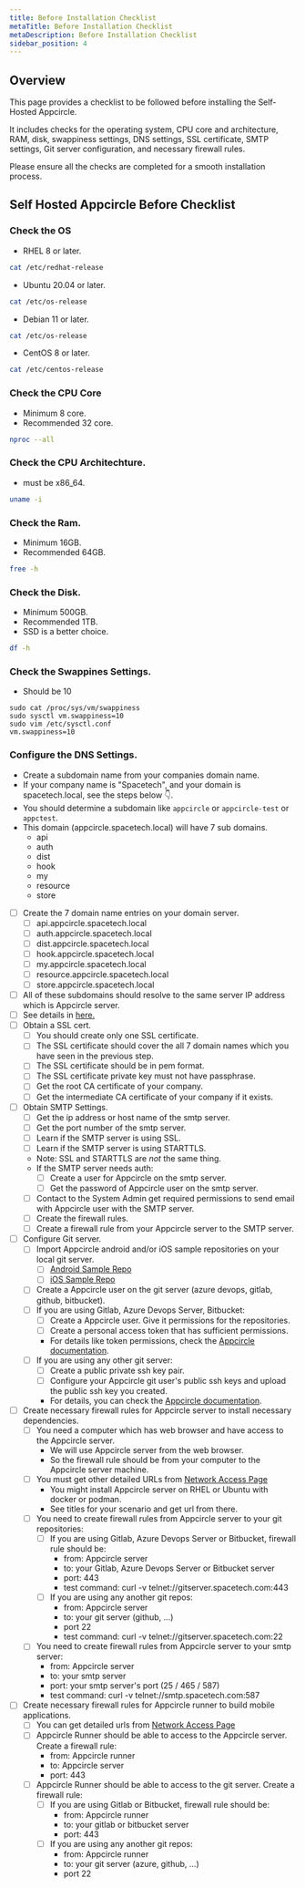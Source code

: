 ```yaml
---
title: Before Installation Checklist
metaTitle: Before Installation Checklist
metaDescription: Before Installation Checklist
sidebar_position: 4
---
```


## Overview

This page provides a checklist to be followed before installing the Self-Hosted Appcircle.

It includes checks for the operating system, CPU core and architecture, RAM, disk, swappiness settings, DNS settings, SSL certificate, SMTP settings, Git server configuration, and necessary firewall rules.

Please ensure all the checks are completed for a smooth installation process.

## Self Hosted Appcircle Before Checklist

### Check the OS

- RHEL 8 or later.

```bash
cat /etc/redhat-release
```

- Ubuntu 20.04 or later.

```bash
cat /etc/os-release
```

- Debian 11 or later.

```bash
cat /etc/os-release
```

- CentOS 8 or later.

```bash
cat /etc/centos-release
```

### Check the CPU Core

- Minimum 8 core.
- Recommended 32 core.

```bash
nproc --all
```

### Check the CPU Architechture.

- must be x86_64.

```bash
uname -i
```

### Check the Ram.

- Minimum 16GB.
- Recommended 64GB.

```bash
free -h
```

### Check the Disk.

- Minimum 500GB.
- Recommended 1TB.
- SSD is a better choice.

```bash
df -h
```

### Check the Swappines Settings.

- Should be 10

```
sudo cat /proc/sys/vm/swappiness
sudo sysctl vm.swappiness=10
sudo vim /etc/sysctl.conf
vm.swappiness=10
```

### Configure the DNS Settings.

- Create a subdomain name from your companies domain name.
- If your company name is "Spacetech", and your domain is spacetech.local, see the steps below 👇.
- You should determine a subdomain like `appcircle` or `appcircle-test` or `appctest`.
- This domain (appcircle.spacetech.local) will have 7 sub domains.
  - api
  - auth
  - dist
  - hook
  - my
  - resource
  - store
- [ ] Create the 7 domain name entries on your domain server.
  - [ ] api.appcircle.spacetech.local
  - [ ] auth.appcircle.spacetech.local
  - [ ] dist.appcircle.spacetech.local
  - [ ] hook.appcircle.spacetech.local
  - [ ] my.appcircle.spacetech.local
  - [ ] resource.appcircle.spacetech.local
  - [ ] store.appcircle.spacetech.local
- [ ] All of these subdomains should resolve to the same server IP address which is Appcircle server.
- [ ] See details in [here.](https://docs.appcircle.io/self-hosted-appcircle/install-server/docker#4-dns-settings)
- [ ] Obtain a SSL cert.
  - [ ] You should create only one SSL certificate.
  - [ ] The SSL certificate should cover the all 7 domain names which you have seen in the previous step.
  - [ ] The SSL certificate should be in pem format.
  - [ ] The SSL certificate private key must not have passphrase.
  - [ ] Get the root CA certificate of your company.
  - [ ] Get the intermediate CA certificate of your company if it exists.
- [ ] Obtain SMTP Settings.
  - [ ] Get the ip address or host name of the smtp server.
  - [ ] Get the port number of the smtp server.
  - [ ] Learn if the SMTP server is using SSL.
  - [ ] Learn if the SMTP server is using STARTTLS.
  - Note: SSL and STARTTLS are _not_ the same thing.
  - If the SMTP server needs auth:
    - [ ] Create a user for Appcircle on the smtp server.
    - [ ] Get the password of Appcircle user on the smtp server.
  - [ ] Contact to the System Admin get required permissions to send email with Appcircle user with the SMTP server.
  - [ ] Create the firewall rules.
  - [ ] Create a firewall rule from your Appcircle server to the SMTP server.
- [ ] Configure Git server.
  - [ ] Import Appcircle android and/or iOS sample repositories on your local git server.
    - [ ] [Android Sample Repo](https://github.com/appcircleio/appcircle-sample-android)
    - [ ] [iOS Sample Repo](https://github.com/appcircleio/appcircle-sample-ios)
  - [ ] Create a Appcircle user on the git server (azure devops, gitlab, github, bitbucket).
  - [ ] If you are using Gitlab, Azure Devops Server, Bitbucket:
    - [ ] Create a Appcircle user. Give it permissions for the repositories.
    - [ ] Create a personal access token that has sufficient permissions.
    - For details like token permissions, check the [Appcircle documentation](https://docs.appcircle.io/build/adding-a-build-profile/#connect-your-repository).
  - [ ] If you are using any other git server:
    - [ ] Create a public private ssh key pair.
    - [ ] Configure your Appcircle git user's public ssh keys and upload the public ssh key you created.
    - For details, you can check the [Appcircle documentation](https://docs.appcircle.io/build/adding-a-build-profile/connecting-to-private-repository-via-ssh).
- [ ] Create necessary firewall rules for Appcircle server to install necessary dependencies.
  - [ ] You need a computer which has web browser and have access to the Appcircle server.
    - We will use Appcircle server from the web browser.
    - So the firewall rule should be from your computer to the Appcircle server machine.
  - [ ] You must get other detailed URLs from [Network Access Page](https://docs.appcircle.io/self-hosted-appcircle/configure-server/network-access)
    - You might install Appcircle server on RHEL or Ubuntu with docker or podman.
    - See titles for your scenario and get url from there.
  - [ ] You need to create firewall rules from Appcircle server to your git repositories:
    - [ ] If you are using Gitlab, Azure Devops Server or Bitbucket, firewall rule should be:
      - from: Appcircle server
      - to: your Gitlab, Azure Devops Server or Bitbucket server
      - port: 443
      - test command: curl -v telnet://gitserver.spacetech.com:443
    - [ ] If you are using any another git repos:
      - from: Appcircle server
      - to: your git server (github, ...)
      - port 22
      - test command: curl -v telnet://gitserver.spacetech.com:22
  - [ ] You need to create firewall rules from Appcircle server to your smtp server:
    - from: Appcircle server
    - to: your smtp server
    - port: your smtp server's port (25 / 465 / 587)
    - test command: curl -v telnet://smtp.spacetech.com:587
- [ ] Create necessary firewall rules for Appcircle runner to build mobile applications.
  - [ ] You can get detailed urls from [Network Access Page](https://docs.appcircle.io/self-hosted-appcircle/configure-server/network-access/#external-resources-access-when-running-build-pipeline)
  - [ ] Appcircle Runner should be able to access to the Appcircle server. Create a firewall rule:
    - from: Appcircle runner
    - to: Appcircle server
    - port: 443
  - [ ] Appcircle Runner should be able to access to the git server. Create a firewall rule:
    - [ ] If you are using Gitlab or Bitbucket, firewall rule should be:
      - from: Appcircle runner
      - to: your gitlab or bitbucket server
      - port: 443
    - [ ] If you are using any another git repos:
      - from: Appcircle runner
      - to: your git server (azure, github, ...)
      - port 22
